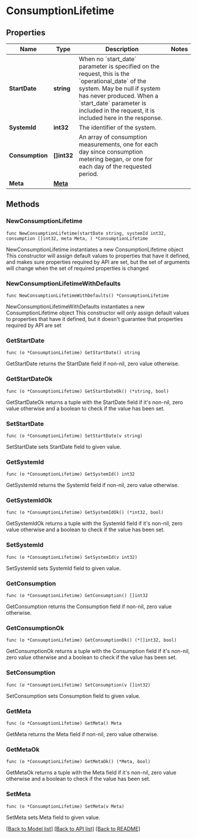 # ConsumptionLifetime

## Properties

Name | Type | Description | Notes
------------ | ------------- | ------------- | -------------
**StartDate** | **string** | When no &#x60;start_date&#x60; parameter is specified on the request, this is the &#x60;operational_date&#x60; of the system. May be null if system has never produced. When a &#x60;start_date&#x60; parameter is included in the request, it is included here in the response. | 
**SystemId** | **int32** | The identifier of the system. | 
**Consumption** | **[]int32** | An array of consumption measurements, one for each day since consumption metering began, or one for each day of the requested period. | 
**Meta** | [**Meta**](Meta.md) |  | 

## Methods

### NewConsumptionLifetime

`func NewConsumptionLifetime(startDate string, systemId int32, consumption []int32, meta Meta, ) *ConsumptionLifetime`

NewConsumptionLifetime instantiates a new ConsumptionLifetime object
This constructor will assign default values to properties that have it defined,
and makes sure properties required by API are set, but the set of arguments
will change when the set of required properties is changed

### NewConsumptionLifetimeWithDefaults

`func NewConsumptionLifetimeWithDefaults() *ConsumptionLifetime`

NewConsumptionLifetimeWithDefaults instantiates a new ConsumptionLifetime object
This constructor will only assign default values to properties that have it defined,
but it doesn't guarantee that properties required by API are set

### GetStartDate

`func (o *ConsumptionLifetime) GetStartDate() string`

GetStartDate returns the StartDate field if non-nil, zero value otherwise.

### GetStartDateOk

`func (o *ConsumptionLifetime) GetStartDateOk() (*string, bool)`

GetStartDateOk returns a tuple with the StartDate field if it's non-nil, zero value otherwise
and a boolean to check if the value has been set.

### SetStartDate

`func (o *ConsumptionLifetime) SetStartDate(v string)`

SetStartDate sets StartDate field to given value.


### GetSystemId

`func (o *ConsumptionLifetime) GetSystemId() int32`

GetSystemId returns the SystemId field if non-nil, zero value otherwise.

### GetSystemIdOk

`func (o *ConsumptionLifetime) GetSystemIdOk() (*int32, bool)`

GetSystemIdOk returns a tuple with the SystemId field if it's non-nil, zero value otherwise
and a boolean to check if the value has been set.

### SetSystemId

`func (o *ConsumptionLifetime) SetSystemId(v int32)`

SetSystemId sets SystemId field to given value.


### GetConsumption

`func (o *ConsumptionLifetime) GetConsumption() []int32`

GetConsumption returns the Consumption field if non-nil, zero value otherwise.

### GetConsumptionOk

`func (o *ConsumptionLifetime) GetConsumptionOk() (*[]int32, bool)`

GetConsumptionOk returns a tuple with the Consumption field if it's non-nil, zero value otherwise
and a boolean to check if the value has been set.

### SetConsumption

`func (o *ConsumptionLifetime) SetConsumption(v []int32)`

SetConsumption sets Consumption field to given value.


### GetMeta

`func (o *ConsumptionLifetime) GetMeta() Meta`

GetMeta returns the Meta field if non-nil, zero value otherwise.

### GetMetaOk

`func (o *ConsumptionLifetime) GetMetaOk() (*Meta, bool)`

GetMetaOk returns a tuple with the Meta field if it's non-nil, zero value otherwise
and a boolean to check if the value has been set.

### SetMeta

`func (o *ConsumptionLifetime) SetMeta(v Meta)`

SetMeta sets Meta field to given value.



[[Back to Model list]](../README.md#documentation-for-models) [[Back to API list]](../README.md#documentation-for-api-endpoints) [[Back to README]](../README.md)


